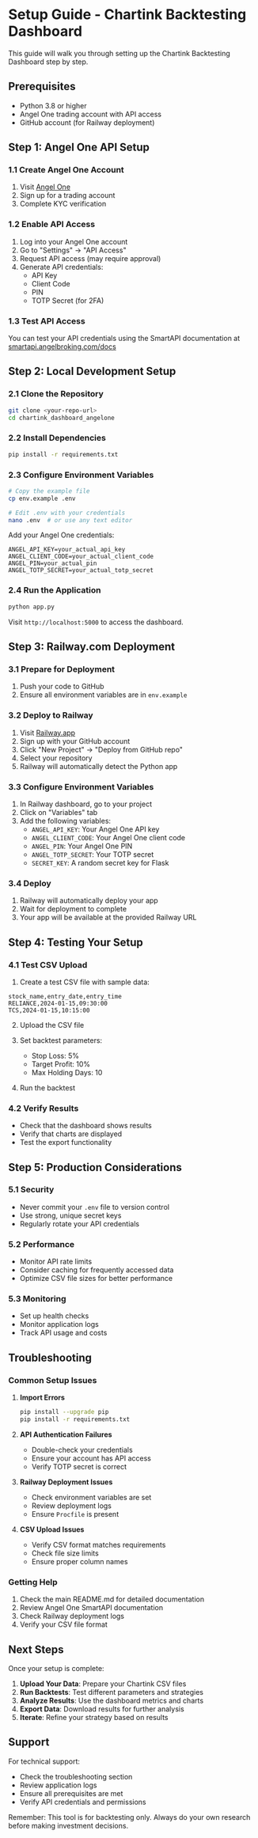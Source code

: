 # Setup Guide - Chartink Backtesting Dashboard

This guide will walk you through setting up the Chartink Backtesting Dashboard step by step.

## Prerequisites

- Python 3.8 or higher
- Angel One trading account with API access
- GitHub account (for Railway deployment)

## Step 1: Angel One API Setup

### 1.1 Create Angel One Account
1. Visit [Angel One](https://www.angelone.in/)
2. Sign up for a trading account
3. Complete KYC verification

### 1.2 Enable API Access
1. Log into your Angel One account
2. Go to "Settings" → "API Access"
3. Request API access (may require approval)
4. Generate API credentials:
   - API Key
   - Client Code
   - PIN
   - TOTP Secret (for 2FA)

### 1.3 Test API Access
You can test your API credentials using the SmartAPI documentation at [smartapi.angelbroking.com/docs](https://smartapi.angelbroking.com/docs)

## Step 2: Local Development Setup

### 2.1 Clone the Repository
```bash
git clone <your-repo-url>
cd chartink_dashboard_angelone
```

### 2.2 Install Dependencies
```bash
pip install -r requirements.txt
```

### 2.3 Configure Environment Variables
```bash
# Copy the example file
cp env.example .env

# Edit .env with your credentials
nano .env  # or use any text editor
```

Add your Angel One credentials:
```env
ANGEL_API_KEY=your_actual_api_key
ANGEL_CLIENT_CODE=your_actual_client_code
ANGEL_PIN=your_actual_pin
ANGEL_TOTP_SECRET=your_actual_totp_secret
```

### 2.4 Run the Application
```bash
python app.py
```

Visit `http://localhost:5000` to access the dashboard.

## Step 3: Railway.com Deployment

### 3.1 Prepare for Deployment
1. Push your code to GitHub
2. Ensure all environment variables are in `env.example`

### 3.2 Deploy to Railway
1. Visit [Railway.app](https://railway.app/)
2. Sign up with your GitHub account
3. Click "New Project" → "Deploy from GitHub repo"
4. Select your repository
5. Railway will automatically detect the Python app

### 3.3 Configure Environment Variables
1. In Railway dashboard, go to your project
2. Click on "Variables" tab
3. Add the following variables:
   - `ANGEL_API_KEY`: Your Angel One API key
   - `ANGEL_CLIENT_CODE`: Your Angel One client code
   - `ANGEL_PIN`: Your Angel One PIN
   - `ANGEL_TOTP_SECRET`: Your TOTP secret
   - `SECRET_KEY`: A random secret key for Flask

### 3.4 Deploy
1. Railway will automatically deploy your app
2. Wait for deployment to complete
3. Your app will be available at the provided Railway URL

## Step 4: Testing Your Setup

### 4.1 Test CSV Upload
1. Create a test CSV file with sample data:
```csv
stock_name,entry_date,entry_time
RELIANCE,2024-01-15,09:30:00
TCS,2024-01-15,10:15:00
```

2. Upload the CSV file
3. Set backtest parameters:
   - Stop Loss: 5%
   - Target Profit: 10%
   - Max Holding Days: 10

4. Run the backtest

### 4.2 Verify Results
- Check that the dashboard shows results
- Verify that charts are displayed
- Test the export functionality

## Step 5: Production Considerations

### 5.1 Security
- Never commit your `.env` file to version control
- Use strong, unique secret keys
- Regularly rotate your API credentials

### 5.2 Performance
- Monitor API rate limits
- Consider caching for frequently accessed data
- Optimize CSV file sizes for better performance

### 5.3 Monitoring
- Set up health checks
- Monitor application logs
- Track API usage and costs

## Troubleshooting

### Common Setup Issues

1. **Import Errors**
   ```bash
   pip install --upgrade pip
   pip install -r requirements.txt
   ```

2. **API Authentication Failures**
   - Double-check your credentials
   - Ensure your account has API access
   - Verify TOTP secret is correct

3. **Railway Deployment Issues**
   - Check environment variables are set
   - Review deployment logs
   - Ensure `Procfile` is present

4. **CSV Upload Issues**
   - Verify CSV format matches requirements
   - Check file size limits
   - Ensure proper column names

### Getting Help

1. Check the main README.md for detailed documentation
2. Review Angel One SmartAPI documentation
3. Check Railway deployment logs
4. Verify your CSV file format

## Next Steps

Once your setup is complete:

1. **Upload Your Data**: Prepare your Chartink CSV files
2. **Run Backtests**: Test different parameters and strategies
3. **Analyze Results**: Use the dashboard metrics and charts
4. **Export Data**: Download results for further analysis
5. **Iterate**: Refine your strategy based on results

## Support

For technical support:
- Check the troubleshooting section
- Review application logs
- Ensure all prerequisites are met
- Verify API credentials and permissions

Remember: This tool is for backtesting only. Always do your own research before making investment decisions.
